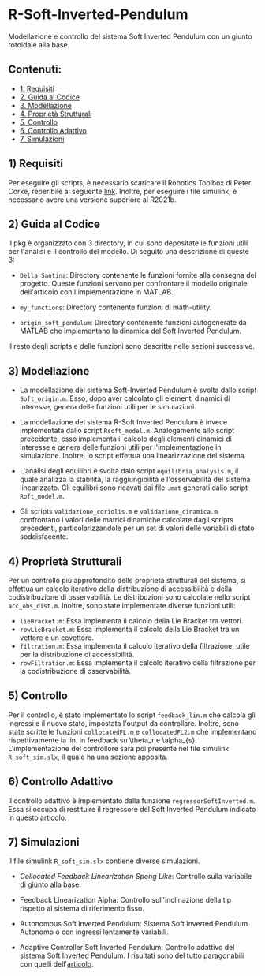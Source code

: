 # R-Soft-Inverted-Pendulum
Modellazione e controllo del sistema Soft Inverted Pendulum con un giunto rotoidale alla base.

## Contenuti:
* [1. Requisiti](#1-requisiti)
* [2. Guida al Codice](#2-guida-al-codice)
* [3. Modellazione](#3-modellazione)
* [4. Proprietà Strutturali](#4-proprietà-strutturali)
* [5. Controllo](#5-controllo)
* [6. Controllo Adattivo](#6-controllo-adattivo)
* [7. Simulazioni](#7-simulazioni)

## 1) Requisiti
Per eseguire gli scripts, è necessario scaricare il Robotics Toolbox di Peter Corke, reperibile
al seguente [link](https://petercorke.com/toolboxes/robotics-toolbox/). Inoltre, per eseguire i file
simulink, è necessario avere una versione superiore al R2021b.

## 2) Guida al Codice
Il pkg è organizzato con 3 directory, in cui sono depositate le funzioni utili per l'analisi e il controllo
del modello. Di seguito una descrizione di queste 3:

- `Della Santina`: Directory contenente le funzioni fornite alla consegna del progetto. Queste funzioni servono per 
confrontare il modello originale dell'articolo con l'implementazione in MATLAB.

- `my_functions`: Directory contenente funzioni di math-utility.

- `origin_soft_pendulum`: Directory contenente funzioni autogenerate da MATLAB che implementano la dinamica
del Soft Inverted Pendulum.

Il resto degli scripts e delle funzioni sono descritte nelle sezioni successive.

## 3) Modellazione
- La modellazione del sistema Soft-Inverted Pendulum è svolta dallo script `Soft_origin.m`. Esso, dopo aver calcolato
gli elementi dinamici di interesse, genera delle funzioni utili per le simulazioni. 

- La modellazione del sistema R-Soft Inverted Pendulum è invece implementata dallo script `Rsoft_model.m`. Analogamente allo script
precedente, esso implementa il calcolo degli elementi dinamici di interesse e genera delle funzioni utili per l'implementazione in simulazione.
Inoltre, lo script effettua una linearizzazione del sistema.

- L'analisi degli equilibri è svolta dalo script `equilibria_analysis.m`, il quale analizza la stabilità, la raggiungibilità e l'osservabilità del sistema linearizzato.
Gli equilibri sono ricavati dai file `.mat` generati dallo script `Roft_model.m`.

- Gli scripts `validazione_coriolis.m` e `validazione_dinamica.m` confrontano i valori delle matrici dinamiche
calcolate dagli scripts precedenti, particolarizzandole per un set di valori delle variabili di stato soddisfacente.

## 4) Proprietà Strutturali
Per un controllo più approfondito delle proprietà strutturali del sistema, si effettua un calcolo iterativo
della distribuzione di accessibilità e della codistribuzione di osservabilità. Le distribuzioni sono calcolate nello script `acc_obs_dist.m`. 
Inoltre, sono state implementate diverse funzioni utili:
- `lieBracket.m`: Essa implementa il calcolo della Lie Bracket tra vettori.
- `rowLieBracket.m`: Essa implementa il calcolo della Lie Bracket tra un vettore e un covettore.
- `filtration.m`: Essa implementa il calcolo iterativo della filtrazione, utile per la distribuzione di accessibilità.
- `rowFiltration.m`: Essa implementa il calcolo iterativo della filtrazione per la codistribuzione di osservabilità.

## 5) Controllo
Per il controllo, è stato implementato lo script `feedback_lin.m` che calcola gli ingressi e il nuovo stato, impostata l'output da controllare.
Inoltre, sono state scritte le funzioni `collocatedFL.m` e `collocatedFL2.m` che implementano rispettivamente la lin. in feedback su \theta_r e \alpha_{s}.
L'implementazione del controllore sarà poi presente nel file simulink `R_soft_sim.slx`, il quale ha una sezione apposita.

## 6) Controllo Adattivo
Il controllo adattivo è implementato dalla funzione `regressorSoftInverted.m`. Essa si occupa di restituire il regressore del Soft Inverted Pendulum indicato in questo [articolo](https://ieeexplore.ieee.org/abstract/document/9482817).

## 7) Simulazioni
Il file simulink `R_soft_sim.slx` contiene diverse simulazioni.
- *Collocated Feedback Linearization Spong Like*: Controllo sulla variabile di giunto alla base. 

- Feedback Linearization Alpha: Controllo sull'inclinazione della tip rispetto al sistema di riferimento fisso.

- Autonomous Soft Inverted Pendulum: Sistema Soft Inverted Pendulum Autonomo o con ingressi lentamente variabili.

- Adaptive Controller Soft Inverted Pendulum: Controllo adattivo del sistema Soft Inverted Pendulum. I risultati sono del tutto paragonabili con quelli
dell'[articolo](https://ieeexplore.ieee.org/abstract/document/9482817). 
